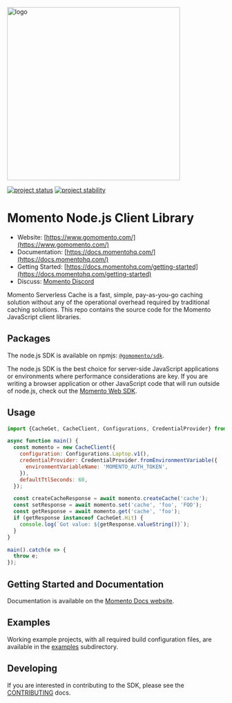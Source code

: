 <head>
  <meta name="Momento Node.js Client Library Documentation" content="JavaScript client software development kit for Momento Serverless Cache">
</head>
<img src="https://docs.momentohq.com/img/logo.svg" alt="logo" width="400"/>

[![project status](https://momentohq.github.io/standards-and-practices/badges/project-status-official.svg)](https://github.com/momentohq/standards-and-practices/blob/main/docs/momento-on-github.md)
[![project stability](https://momentohq.github.io/standards-and-practices/badges/project-stability-stable.svg)](https://github.com/momentohq/standards-and-practices/blob/main/docs/momento-on-github.md)

# Momento Node.js Client Library

* Website: [https://www.gomomento.com/](https://www.gomomento.com/)
* Documentation: [https://docs.momentohq.com/](https://docs.momentohq.com/)
* Getting Started: [https://docs.momentohq.com/getting-started](https://docs.momentohq.com/getting-started)
* Discuss: [Momento Discord](https://discord.gg/3HkAKjUZGq)

Momento Serverless Cache is a fast, simple, pay-as-you-go caching solution without any of the operational overhead
required by traditional caching solutions.  This repo contains the source code for the Momento JavaScript client libraries.

## Packages

The node.js SDK is available on npmjs: [`@gomomento/sdk`](https://www.npmjs.com/package/@gomomento/sdk).

The node.js SDK is the best choice for server-side JavaScript applications or environments where performance considerations
are key.  If you are writing a browser application or other JavaScript code that will run outside of node.js, check out
the [Momento Web SDK](../client-sdk-web).

## Usage

```javascript
import {CacheGet, CacheClient, Configurations, CredentialProvider} from '@gomomento/sdk';

async function main() {
  const momento = new CacheClient({
    configuration: Configurations.Laptop.v1(),
    credentialProvider: CredentialProvider.fromEnvironmentVariable({
      environmentVariableName: 'MOMENTO_AUTH_TOKEN',
    }),
    defaultTtlSeconds: 60,
  });

  const createCacheResponse = await momento.createCache('cache');
  const setResponse = await momento.set('cache', 'foo', 'FOO');
  const getResponse = await momento.get('cache', 'foo');
  if (getResponse instanceof CacheGet.Hit) {
    console.log(`Got value: ${getResponse.valueString()}`);
  }
}

main().catch(e => {
  throw e;
});
```

## Getting Started and Documentation

Documentation is available on the [Momento Docs website](https://docs.momentohq.com).

## Examples

Working example projects, with all required build configuration files, are available in the [examples](../../examples/nodejs) subdirectory.

## Developing

If you are interested in contributing to the SDK, please see the [CONTRIBUTING](./CONTRIBUTING.md) docs.
